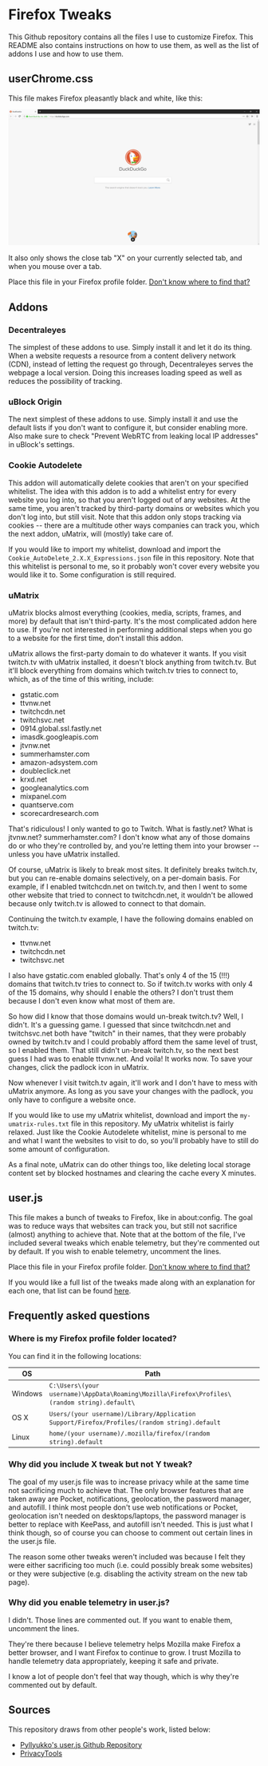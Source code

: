 # Firefox Tweaks

This Github repository contains all the files I use to customize Firefox. This README also contains instructions on how to use them, as well as the list of addons I use and how to use them.

## userChrome.css
This file makes Firefox pleasantly black and white, like this:

![alt text](Screenshots/userChrome.png "userChrome.css")

It also only shows the close tab "X" on your currently selected tab, and when you mouse over a tab.

Place this file in your Firefox profile folder. [Don't know where to find that?](https://github.com/krathalan/FirefoxTweaks#where-is-my-firefox-profile-folder-located)

## Addons
### Decentraleyes
The simplest of these addons to use. Simply install it and let it do its thing. When a website requests a resource from a content delivery network (CDN), instead of letting the request go through, Decentraleyes serves the webpage a local version. Doing this increases loading speed as well as reduces the possibility of tracking.

### uBlock Origin
The next simplest of these addons to use. Simply install it and use the default lists if you don't want to configure it, but consider enabling more. Also make sure to check "Prevent WebRTC from leaking local IP addresses" in uBlock's settings.

### Cookie Autodelete
This addon will automatically delete cookies that aren't on your specified whitelist. The idea with this addon is to add a whitelist entry for every website you log into, so that you aren't logged out of any websites. At the same time, you aren't tracked by third-party domains or websites which you don't log into, but still visit. Note that this addon only stops tracking via cookies -- there are a multitude other ways companies can track you, which the next addon, uMatrix, will (mostly) take care of.

If you would like to import my whitelist, download and import the `Cookie_AutoDelete_2.X.X_Expressions.json` file in this repository. Note that this whitelist is personal to me, so it probably won't cover every website you would like it to. Some configuration is still required.

### uMatrix
uMatrix blocks almost everything (cookies, media, scripts, frames, and more) by default that isn't third-party. It's the most complicated addon here to use. If you're not interested in performing additional steps when you go to a website for the first time, don't install this addon.

uMatrix allows the first-party domain to do whatever it wants. If you visit twitch.tv with uMatrix installed, it doesn't block anything from twitch.tv. But it'll block everything from domains which twitch.tv tries to connect to, which, as of the time of this writing, include:

- gstatic.com
- ttvnw.net
- twitchcdn.net
- twitchsvc.net
- 0914.global.ssl.fastly.net
- imasdk.googleapis.com
- jtvnw.net
- summerhamster.com
- amazon-adsystem.com
- doubleclick.net
- krxd.net
- googleanalytics.com
- mixpanel.com
- quantserve.com
- scorecardresearch.com

That's ridiculous! I only wanted to go to Twitch. What is fastly.net? What is jtvnw.net? summerhamster.com? I don't know what any of those domains do or who they're controlled by, and you're letting them into your browser -- unless you have uMatrix installed.

Of course, uMatrix is likely to break most sites. It definitely breaks twitch.tv, but you can re-enable domains selectively, on a per-domain basis. For example, if I enabled twitchcdn.net on twitch.tv, and then I went to some other website that tried to connect to twitchcdn.net, it wouldn't be allowed because only twitch.tv is allowed to connect to that domain.

Continuing the twitch.tv example, I have the following domains enabled on twitch.tv:

- ttvnw.net
- twitchcdn.net
- twitchsvc.net

I also have gstatic.com enabled globally. That's only 4 of the 15 (!!!) domains that twitch.tv tries to connect to. So if twitch.tv works with only 4 of the 15 domains, why should I enable the others? I don't trust them because I don't even know what most of them are. 

So how did I know that those domains would un-break twitch.tv? Well, I didn't. It's a guessing game. I guessed that since twitchcdn.net and twitchsvc.net both have "twitch" in their names, that they were probably owned by twitch.tv and I could probably afford them the same level of trust, so I enabled them. That still didn't un-break twitch.tv, so the next best guess I had was to enable ttvnw.net. And voila! It works now. To save your changes, click the padlock icon in uMatrix. 

Now whenever I visit twitch.tv again, it'll work and I don't have to mess with uMatrix anymore. As long as you save your changes with the padlock, you only have to configure a website once.

If you would like to use my uMatrix whitelist, download and import the `my-umatrix-rules.txt` file in this repository. My uMatrix whitelist is fairly relaxed. Just like the Cookie Autodelete whitelist, mine is personal to me and what I want the websites to visit to do, so you'll probably have to still do some amount of configuration.

As a final note, uMatrix can do other things too, like deleting local storage content set by blocked hostnames and clearing the cache every X minutes.

## user.js
This file makes a bunch of tweaks to Firefox, like in about:config. The goal was to reduce ways that websites can track you, but still not sacrifice (almost) anything to achieve that. Note that at the bottom of the file, I've included several tweaks which enable telemetry, but they're commented out by default. If you wish to enable telemetry, uncomment the lines. 

Place this file in your Firefox profile folder. [Don't know where to find that?](https://github.com/krathalan/FirefoxTweaks#where-is-my-firefox-profile-folder-located)

If you would like a full list of the tweaks made along with an explanation for each one, that list can be found [here](https://github.com/krathalan/FirefoxTweaks/blob/master/ListOfTweaks.md).

## Frequently asked questions
### Where is my Firefox profile folder located?

You can find it in the following locations:

OS | Path
----- | -----
Windows | `C:\Users\(your username)\AppData\Roaming\Mozilla\Firefox\Profiles\(random string).default\`
OS X | `Users/(your username)/Library/Application Support/Firefox/Profiles/(random string).default`
Linux | `home/(your username)/.mozilla/firefox/(random string).default`

### Why did you include X tweak but not Y tweak?
The goal of my user.js file was to increase privacy while at the same time not sacrificing much to achieve that. The only browser features that are taken away are Pocket, notifications, geolocation, the password manager, and autofill. I think most people don't use web notifications or Pocket, geolocation isn't needed on desktops/laptops, the password manager is better to replace with KeePass, and autofill isn't needed. This is just what I think though, so of course you can choose to comment out certain lines in the user.js file.

The reason some other tweaks weren't included was because I felt they were either sacrificing too much (i.e. could possibly break some websites) or they were subjective (e.g. disabling the activity stream on the new tab page).

### Why did you enable telemetry in user.js?
I didn't. Those lines are commented out. If you want to enable them, uncomment the lines.

They're there because I believe telemetry helps Mozilla make Firefox a better browser, and I want Firefox to continue to grow. I trust Mozilla to handle telemetry data appropriately, keeping it safe and private. 

I know a lot of people don't feel that way though, which is why they're commented out by default.

## Sources
This repository draws from other people's work, listed below:
- [Pyllyukko's user.js Github Repository](https://github.com/pyllyukko/user.js)
- [PrivacyTools](https://www.privacytools.io/)
